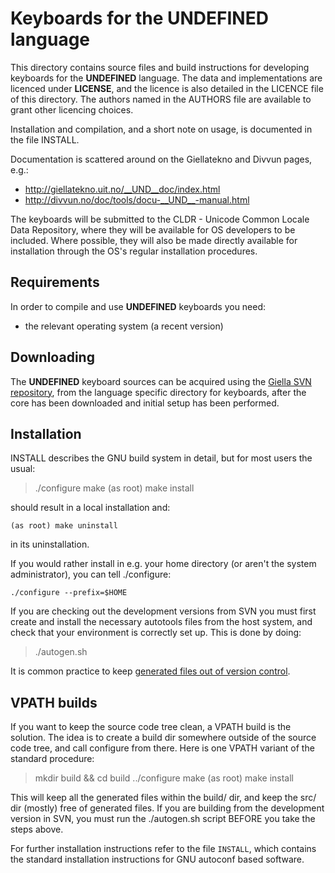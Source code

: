 # Keyboards for the __UNDEFINED__ language

This directory contains source files and build instructions for
developing keyboards for the __UNDEFINED__ language. The data and
implementations are licenced under __LICENSE__, and the licence is
also detailed in the LICENCE file of this directory. The authors named
in the AUTHORS file are available to grant other licencing choices.

Installation and compilation, and a short note on usage, is documented
in the file INSTALL.

Documentation is scattered around on the Giellatekno and Divvun pages,
e.g.:

-   <http://giellatekno.uit.no/__UND__doc/index.html>
-   <http://divvun.no/doc/tools/docu-__UND__-manual.html>

The keyboards will be submitted to the CLDR - Unicode Common Locale Data
Repository, where they will be available for OS developers to be
included. Where possible, they will also be made directly available for
installation through the OS's regular installation procedures.

## Requirements

In order to compile and use __UNDEFINED__ keyboards you need:

-   the relevant operating system (a recent version)

## Downloading

The __UNDEFINED__ keyboard sources can be acquired using the [Giella
SVN repository](http://divvun.no/doc/infra/anonymous-svn.html), from the
language specific directory for keyboards, after the core has been
downloaded and initial setup has been performed.

## Installation

INSTALL describes the GNU build system in detail, but for most users the
usual:

> ./configure make (as root) make install

should result in a local installation and:

    (as root) make uninstall

in its uninstallation.

If you would rather install in e.g. your home directory (or aren't the
system administrator), you can tell ./configure:

    ./configure --prefix=$HOME

If you are checking out the development versions from SVN you must first
create and install the necessary autotools files from the host system,
and check that your environment is correctly set up. This is done by
doing:

> ./autogen.sh

It is common practice to keep [generated files out of version
control](http://www.gnu.org/software/automake/manual/automake.html#CVS).

## VPATH builds

If you want to keep the source code tree clean, a VPATH build is the
solution. The idea is to create a build dir somewhere outside of the
source code tree, and call <span class="title-ref">configure</span> from
there. Here is one VPATH variant of the standard procedure:

> mkdir build && cd build ../configure make (as root) make install

This will keep all the generated files within the build/ dir, and keep
the src/ dir (mostly) free of generated files. If you are building from
the development version in SVN, you must run the ./autogen.sh script
BEFORE you take the steps above.

For further installation instructions refer to the file `INSTALL`, which
contains the standard installation instructions for GNU autoconf based
software.
